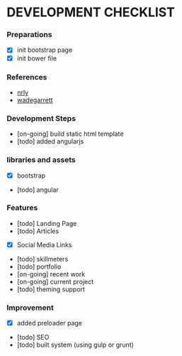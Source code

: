 # DEVELOPMENT CHECKLIST

### Preparations
- [x] init bootstrap page
- [x] init bower file

### References
- [nrly](http://nrly.co)
- [wadegarrett](http://wadegarrett.com)


### Development Steps
- [on-going] build static html template
- [todo] added angularjs

### libraries and assets
- [x] bootstrap
- [todo] angular

### Features
- [todo] Landing Page
- [todo] Articles
- [x] Social Media Links
- [todo] skillmeters
- [todo] portfolio
- [on-going] recent work
- [on-going] current project
- [todo] theming support

### Improvement
- [x] added preloader page
- [todo] SEO 
- [todo] built system (using gulp or grunt)